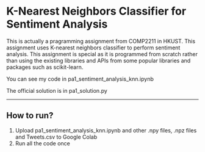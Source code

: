 # K-Nearest Neighbors Classifier for Sentiment Analysis

This is actually a pragramming assignment from COMP2211 in HKUST. This assignment uses K-nearest neighbors classifier to perform sentiment analysis. This assignment is special as it is programmed from scratch rather than using the existing libraries and APIs from some popular libraries and packages such as scikit-learn.

You can see my code in pa1_sentiment_analysis_knn.ipynb

The official solution is in pa1_solution.py

---

## How to run?

1. Upload pa1_sentiment_analysis_knn.ipynb and other .npy files, .npz files and Tweets.csv to Google Colab
2. Run all the code once